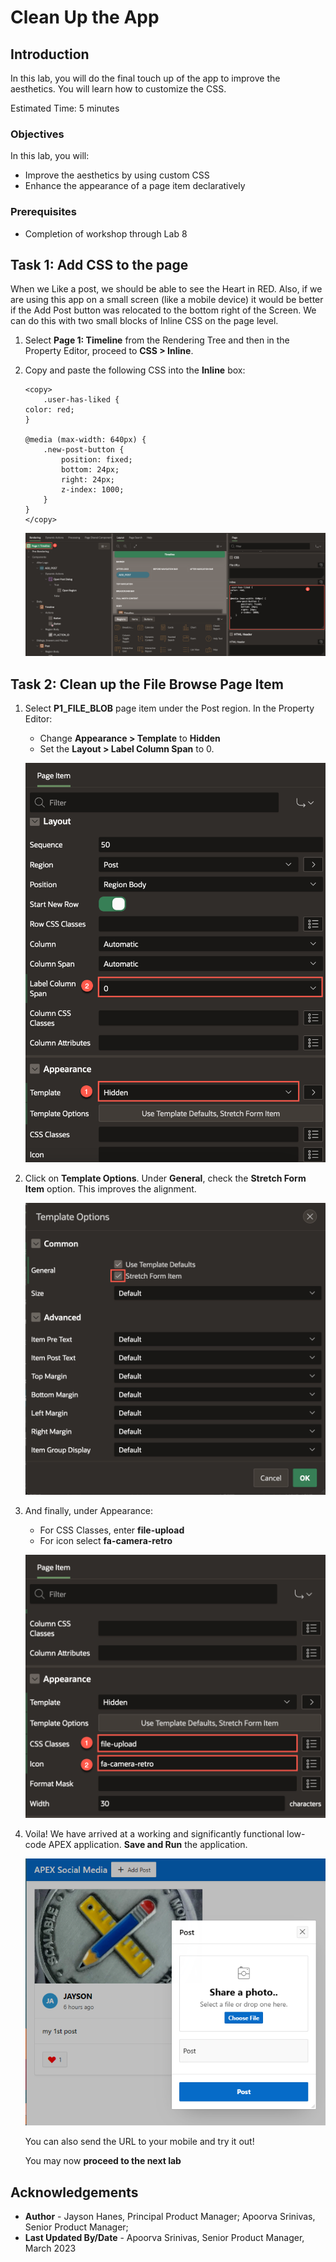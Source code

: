# Clean Up the App

## Introduction

In this lab, you will do the final touch up of the app to improve the aesthetics. You will learn how to customize the CSS.

Estimated Time: 5 minutes

### Objectives

In this lab, you will:
- Improve the aesthetics by using custom CSS
- Enhance the appearance of a page item declaratively

### Prerequisites

- Completion of workshop through Lab 8

## Task 1: Add CSS to the page

When we Like a post, we should be able to see the Heart in RED. Also, if we are using this app on a small screen (like a mobile device) it would be better if the Add Post button was relocated to the bottom right of the Screen. We can do this with two small blocks of Inline CSS on the page level.

1.  Select **Page 1: Timeline** from the Rendering Tree and then in the Property Editor, proceed to **CSS > Inline**.

2.  Copy and paste the following CSS into the **Inline** box:

    ```
    <copy>
        .user-has-liked {
    color: red;
    }

    @media (max-width: 640px) {
        .new-post-button {
            position: fixed;
            bottom: 24px;
            right: 24px;
            z-index: 1000;
        }
    }
    </copy>
    ```
    ![Property Editor](images/css.png)

## Task 2: Clean up the File Browse Page Item

1.  Select **P1\_FILE\_BLOB** page item under the Post region. In the Property Editor:
    - Change **Appearance > Template** to **Hidden**
    - Set the **Layout > Label Column Span** to 0.  

    ![Property Editor](images/hidden-col-span.png)

2.  Click on **Template Options**. Under **General**, check the **Stretch Form Item** option. This improves the alignment.

    ![Template Options Dialog](images/stretch-form.png)

3.  And finally, under Appearance:
    - For CSS Classes, enter **file-upload** 
    - For icon select **fa-camera-retro**

    ![Property Editor](images/appearance.png)

4. Voila! We have arrived at a working and significantly functional low-code APEX application. **Save and Run** the application.

    ![Running app](images/run-app.png)


    You can also send the URL to your mobile and try it out!

    You may now **proceed to the next lab**

## Acknowledgements

 - **Author** - Jayson Hanes, Principal Product Manager; Apoorva Srinivas, Senior Product Manager;
 - **Last Updated By/Date** - Apoorva Srinivas, Senior Product Manager, March 2023
